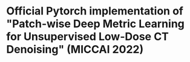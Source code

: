 # Official Pytorch implementation of "Patch-wise Deep Metric Learning for Unsupervised Low-Dose CT Denoising" (MICCAI 2022)
